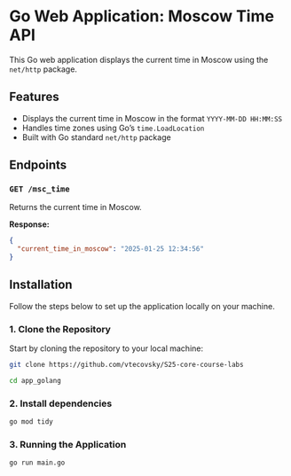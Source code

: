 # Go Web Application: Moscow Time API

This Go web application displays the current time in Moscow using the `net/http` package.

## Features

- Displays the current time in Moscow in the format `YYYY-MM-DD HH:MM:SS`
- Handles time zones using Go’s `time.LoadLocation`
- Built with Go standard `net/http` package

## Endpoints

### `GET /msc_time`

Returns the current time in Moscow.

**Response:**

```json
{
  "current_time_in_moscow": "2025-01-25 12:34:56"
}
```

## Installation

Follow the steps below to set up the application locally on your machine.

### 1. Clone the Repository

Start by cloning the repository to your local machine:

```bash
git clone https://github.com/vtecovsky/S25-core-course-labs

cd app_golang
```

### 2. Install dependencies

```bash
go mod tidy
```

### 3. Running the Application

```bash
go run main.go
```
